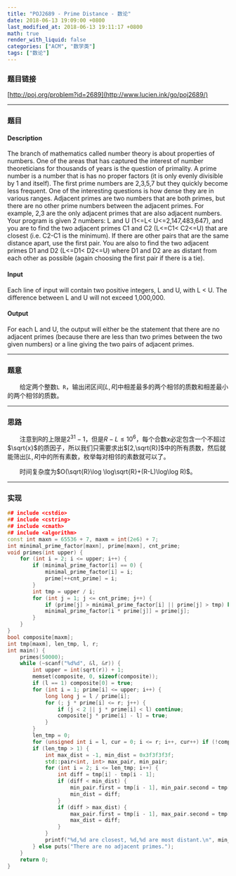 ```yaml
---
title: "POJ2689 - Prime Distance - 数论"
date: 2018-06-13 19:09:00 +0800
last_modified_at: 2018-06-13 19:11:17 +0800
math: true
render_with_liquid: false
categories: ["ACM", "数学类"]
tags: ["数论"]
---
```


### 题目链接

[http://poj.org/problem?id=2689](http://www.lucien.ink/go/poj2689/)

---
### 题目

#### Description

The branch of mathematics called number theory is about properties of numbers. One of the areas that has captured the interest of number theoreticians for thousands of years is the question of primality. A prime number is a number that is has no proper factors (it is only evenly divisible by 1 and itself). The first prime numbers are 2,3,5,7 but they quickly become less frequent. One of the interesting questions is how dense they are in various ranges. Adjacent primes are two numbers that are both primes, but there are no other prime numbers between the adjacent primes. For example, 2,3 are the only adjacent primes that are also adjacent numbers. 
Your program is given 2 numbers: L and U (1<=L< U<=2,147,483,647), and you are to find the two adjacent primes C1 and C2 (L<=C1< C2<=U) that are closest (i.e. C2-C1 is the minimum). If there are other pairs that are the same distance apart, use the first pair. You are also to find the two adjacent primes D1 and D2 (L<=D1< D2<=U) where D1 and D2 are as distant from each other as possible (again choosing the first pair if there is a tie).
#### Input

Each line of input will contain two positive integers, L and U, with L < U. The difference between L and U will not exceed 1,000,000.
#### Output

For each L and U, the output will either be the statement that there are no adjacent primes (because there are less than two primes between the two given numbers) or a line giving the two pairs of adjacent primes.

---
### 题意

&emsp;&emsp;给定两个整数`L R`，输出闭区间$[L,R]$中相差最多的两个相邻的质数和相差最小的两个相邻的质数。

---
### 思路

&emsp;&emsp;注意到R的上限是$2^{31}-1$，但是$R-L \leq 10^6$，每个合数$x$必定包含一个不超过$\sqrt{x}$的质因子，所以我们只需要求出$[2,\sqrt{R}]$中的所有质数，然后就能筛出$[L,R]$中的所有素数，枚举每对相邻的素数就可以了。

&emsp;&emsp;时间复杂度为$O(\sqrt{R}\log \log\sqrt{R}+(R-L)\log\log R)$。

---
### 实现

```cpp
## include <cstdio>
## include <cstring>
## include <cmath>
## include <algorithm>
const int maxn = 65536 + 7, maxm = int(2e6) + 7;
int minimal_prime_factor[maxn], prime[maxn], cnt_prime;
void primes(int upper) {
    for (int i = 2; i <= upper; i++) {
        if (minimal_prime_factor[i] == 0) {
            minimal_prime_factor[i] = i;
            prime[++cnt_prime] = i;
        }
        int tmp = upper / i;
        for (int j = 1; j <= cnt_prime; j++) {
            if (prime[j] > minimal_prime_factor[i] || prime[j] > tmp) break;
            minimal_prime_factor[i * prime[j]] = prime[j];
        }
    }
}
bool composite[maxm];
int tmp[maxm], len_tmp, l, r;
int main() {
    primes(50000);
    while (~scanf("%d%d", &l, &r)) {
        int upper = int(sqrt(r)) + 1;
        memset(composite, 0, sizeof(composite));
        if (l == 1) composite[0] = true;
        for (int i = 1; prime[i] <= upper; i++) {
            long long j = l / prime[i];
            for (; j * prime[i] <= r; j++) {
                if (j < 2 || j * prime[i] < l) continue;
                composite[j * prime[i] - l] = true;
            }
        }
        len_tmp = 0;
        for (unsigned int i = l, cur = 0; i <= r; i++, cur++) if (!composite[cur]) tmp[++len_tmp] = i;
        if (len_tmp > 1) {
            int max_dist = -1, min_dist = 0x3f3f3f3f;
            std::pair<int, int> max_pair, min_pair;
            for (int i = 2; i <= len_tmp; i++) {
                int diff = tmp[i] - tmp[i - 1];
                if (diff < min_dist) {
                    min_pair.first = tmp[i - 1], min_pair.second = tmp[i];
                    min_dist = diff;
                }
                if (diff > max_dist) {
                    max_pair.first = tmp[i - 1], max_pair.second = tmp[i];
                    max_dist = diff;
                }
            }
            printf("%d,%d are closest, %d,%d are most distant.\n", min_pair.first, min_pair.second, max_pair.first, max_pair.second);
        } else puts("There are no adjacent primes.");
    }
    return 0;
}
```